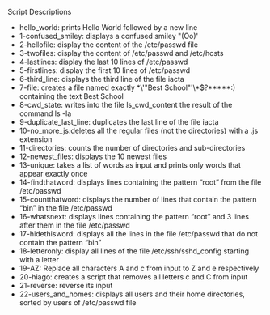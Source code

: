  Script Descriptions
 - hello_world: prints Hello World followed by a new line
 - 1-confused_smiley: displays a confused smiley "(Ôo)'
 - 2-hellofile: display the content of the /etc/passwd file
 - 3-twofiles: display the content of /etc/passwd and /etc/hosts
 - 4-lastlines: display the last 10 lines of /etc/passwd
 - 5-firstlines: display the first 10 lines of /etc/passwd
 - 6-third_line: displays the third line of the file iacta
 - 7-file: creates a file named exactly \*\\'"Best School"\'\\*$\?\*\*\*\*\*:) containing the text Best School
 - 8-cwd_state: writes into the file ls_cwd_content the result of the command ls -la
 - 9-duplicate_last_line: duplicates the last line of the file iacta
 - 10-no_more_js:deletes all the regular files (not the directories) with a .js extension
 - 11-directories: counts the number of directories and sub-directories
 - 12-newest_files: displays the 10 newest files
 - 13-unique: takes a list of words as input and prints only words that appear exactly once
 - 14-findthatword: displays lines containing the pattern “root” from the file /etc/passwd
 - 15-countthatword: displays the number of lines that contain the pattern “bin” in the file /etc/passwd
 - 16-whatsnext: displays lines containing the pattern “root” and 3 lines after them in the file /etc/passwd
 - 17-hidethisword: displays all the lines in the file /etc/passwd that do not contain the pattern “bin”
 - 18-letteronly: display all lines of the file /etc/ssh/sshd_config starting with a letter
 - 19-AZ: Replace all characters A and c from input to Z and e respectively
 - 20-hiago: creates a script that removes all letters c and C from input
 - 21-reverse: reverse its input
 - 22-users_and_homes: displays all users and their home directories, sorted by users of /etc/passwd file
